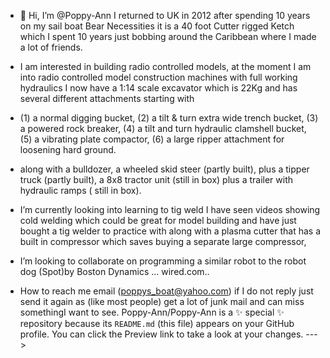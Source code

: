 - 👋 Hi, I’m @Poppy-Ann I returned to UK in 2012 after spending 10 years on my sail boat Bear Necessities it is a 40 foot Cutter rigged Ketch which I spent 10 years just bobbing around the Caribbean where I made a lot of friends.
- I am interested in building radio controlled models, at the moment I am into radio controlled model construction machines with full working hydraulics I now have a 1:14 scale excavator which is 22Kg and has several different attachments starting with
- (1) a normal digging bucket, (2) a tilt & turn extra wide trench bucket, (3) a powered rock breaker, (4) a tilt and turn hydraulic clamshell bucket, (5) a vibrating plate compactor,  (6) a large ripper attachment for loosening hard ground.
-  along with a bulldozer, a wheeled skid steer (partly built), plus a tipper truck (partly built), a 8x8 tractor unit (still in box) plus a trailer with hydraulic ramps ( still in box).  
  
-  I’m currently looking into learning to tig weld I have seen videos showing cold welding which could be great for model building and have just bought a tig welder to practice with along with a plasma cutter that has a built in compressor which saves buying a separate  large compressor,
-  I’m looking to collaborate on programming a similar robot to the robot dog (Spot)by Boston Dynamics  ...
wired.com..
- How to reach me email (poppys_boat@yahoo.com) if I do not reply just send it again as (like most people) get a lot of junk mail and can miss somethingI want to see.
Poppy-Ann/Poppy-Ann is a ✨ special ✨ repository because its `README.md` (this file) appears on your GitHub profile.
You can click the Preview link to take a look at your changes.
--->
